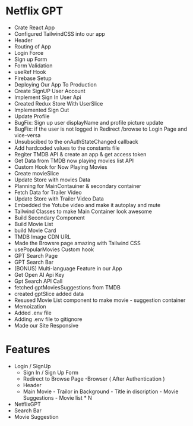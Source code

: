 # Netflix GPT

- Crate React App
- Configured TailwindCSS into our app
- Header 
- Routing of App
- Login Force 
- Sign up Form 
- Form Validation 
- useRef Hook 
- Firebase Setup 
- Deploying Our App To Production 
- Create SignUP User Account
- Implement Sign In User Api
- Created Redux Store With UserSlice 
- Implemented Sign Out 
- Update Profile
- BugFix: Sign up user displayName and profile picture update
- BugFix: if the user is not logged in Redirect /browse to Login Page and vice-versa
- Unsubscibed to the onAuthStateChanged callback
- Add hardcoded values to the constants file
- Regiter TMDB API & create an app & get access token
- Get Data from TMDB now playing movies list API
- Custom Hook for Now Playing Movies
- Create movieSlice
- Update Store with movies Data
- Planning for MainContauiner & secondary container
- Fetch Data for Trailer Video
- Update Store with Trailer Video Data
- Embedded the Yotube video and make it autoplay and mute
- Tailwind Classes to make Main Container look awesome
- Build Secondary Component
- Build Movie List
- build Movie Card
- TMDB Image CDN URL
- Made the Browsre page amazing with Tailwind CSS
- usePopularMovies Custom hook
- GPT Search Page
- GPT Search Bar
- (BONUS) Multi-language Feature in our App
- Get Open AI Api Key
- Gpt Search API Call
- fetched gptMoviesSuggestions from TMDB
- created gptSlice added data
- Resused Movie List component to make movie - suggestion container
- Memoization
- Added .env file
- Adding .env file to gitignore
- Made our Site Responsive


# Features 
- Login / SignUp
    - Sign In / Sign Up Form
    - Redirect to Browse Page
-Browser ( After Authentication )
  - Header
  - Main Movie 
        - Trailor in Background 
        - Title in discription 
        - Movie Suggestions 
              - Movie list * N
- NetflixGPT
 - Search Bar
 - Movie Suggestion 


